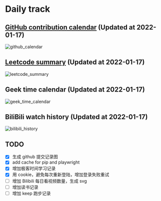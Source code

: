 # Daily track

## [GitHub contribution calendar](https://github.com/j178) (Updated at 2022-01-17)
![github_calendar](https://s2.loli.net/2022/01/17/dFwzbieA8J4tHrO.png)

## [Leetcode summary](https://leetcode-cn.com/u/j178) (Updated at 2022-01-17)
![leetcode_summary](https://s2.loli.net/2022/01/17/xTN3pBugMwFSXGD.png)

## Geek time calendar (Updated at 2022-01-17)
![geek_time_calendar](https://s2.loli.net/2022/01/17/Ct1nUZVzywgjmEH.png)

## BiliBili watch history (Updated at 2022-01-17)
![bilibili_history]()


## TODO
- [x] 生成 github 提交记录图
- [x] add cache for pip and playwright
- [x] 增加极客时间学习记录
- [x] 用 cookie，避免每次重新登陆，增加登录失败重试
- [ ] 增加 Bilibili 每日看视频数量，生成 svg
- [ ] 增加读书记录
- [ ] 增加 keep 跑步记录

